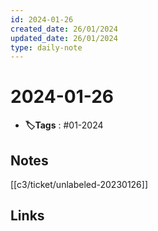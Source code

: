```yaml
---
id: 2024-01-26
created_date: 26/01/2024
updated_date: 26/01/2024
type: daily-note
---
```


# 2024-01-26
- **🏷️Tags** : #01-2024  

## Notes

[[c3/ticket/unlabeled-20230126]] 

## Links
